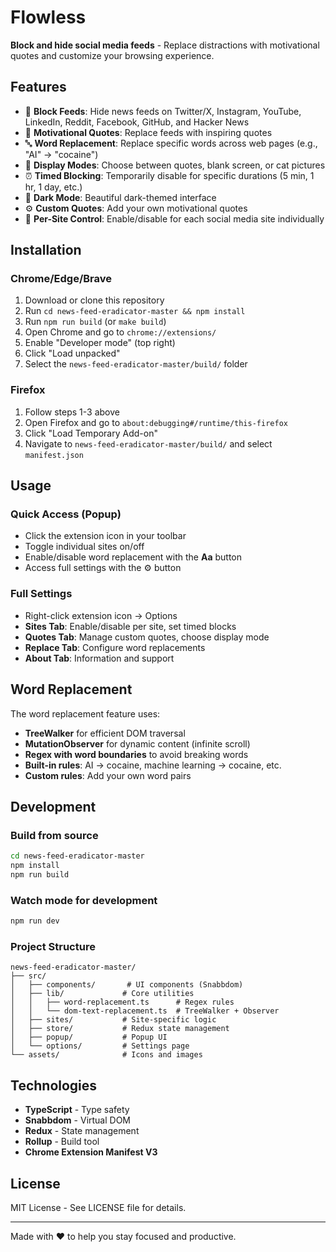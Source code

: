 # Flowless

**Block and hide social media feeds** - Replace distractions with motivational quotes and customize your browsing experience.

## Features

- 🚫 **Block Feeds**: Hide news feeds on Twitter/X, Instagram, YouTube, LinkedIn, Reddit, Facebook, GitHub, and Hacker News
- 💬 **Motivational Quotes**: Replace feeds with inspiring quotes
- 🔤 **Word Replacement**: Replace specific words across web pages (e.g., "AI" → "cocaine")
- 🎨 **Display Modes**: Choose between quotes, blank screen, or cat pictures
- ⏰ **Timed Blocking**: Temporarily disable for specific durations (5 min, 1 hr, 1 day, etc.)
- 🌙 **Dark Mode**: Beautiful dark-themed interface
- ⚙️ **Custom Quotes**: Add your own motivational quotes
- 🔧 **Per-Site Control**: Enable/disable for each social media site individually

## Installation

### Chrome/Edge/Brave

1. Download or clone this repository
2. Run `cd news-feed-eradicator-master && npm install`
3. Run `npm run build` (or `make build`)
4. Open Chrome and go to `chrome://extensions/`
5. Enable "Developer mode" (top right)
6. Click "Load unpacked"
7. Select the `news-feed-eradicator-master/build/` folder

### Firefox

1. Follow steps 1-3 above
2. Open Firefox and go to `about:debugging#/runtime/this-firefox`
3. Click "Load Temporary Add-on"
4. Navigate to `news-feed-eradicator-master/build/` and select `manifest.json`

## Usage

### Quick Access (Popup)
- Click the extension icon in your toolbar
- Toggle individual sites on/off
- Enable/disable word replacement with the **Aa** button
- Access full settings with the ⚙️ button

### Full Settings
- Right-click extension icon → Options
- **Sites Tab**: Enable/disable per site, set timed blocks
- **Quotes Tab**: Manage custom quotes, choose display mode
- **Replace Tab**: Configure word replacements
- **About Tab**: Information and support

## Word Replacement

The word replacement feature uses:
- **TreeWalker** for efficient DOM traversal
- **MutationObserver** for dynamic content (infinite scroll)
- **Regex with word boundaries** to avoid breaking words
- **Built-in rules**: AI → cocaine, machine learning → cocaine, etc.
- **Custom rules**: Add your own word pairs

## Development

### Build from source

```bash
cd news-feed-eradicator-master
npm install
npm run build
```

### Watch mode for development

```bash
npm run dev
```

### Project Structure

```
news-feed-eradicator-master/
├── src/
│   ├── components/       # UI components (Snabbdom)
│   ├── lib/             # Core utilities
│   │   ├── word-replacement.ts      # Regex rules
│   │   └── dom-text-replacement.ts  # TreeWalker + Observer
│   ├── sites/           # Site-specific logic
│   ├── store/           # Redux state management
│   ├── popup/           # Popup UI
│   └── options/         # Settings page
└── assets/              # Icons and images
```

## Technologies

- **TypeScript** - Type safety
- **Snabbdom** - Virtual DOM
- **Redux** - State management
- **Rollup** - Build tool
- **Chrome Extension Manifest V3**

## License

MIT License - See LICENSE file for details.

---

Made with ❤️ to help you stay focused and productive.


